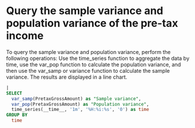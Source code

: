 # Query the sample variance and population variance of the pre-tax income

To query the sample variance and population variance, perform the following operations:
Use the time_series function to aggregate the data by time, use the var_pop function to calculate the population variance, and then use the var_samp or variance function to calculate the sample variance.
The results are displayed in a line chart.

```SQL
|
SELECT
  var_samp(PretaxGrossAmount) as "Sample variance",
  var_pop(PretaxGrossAmount) as "Population variance",
  time_series(__time__, '1m', '%H:%i:%s', '0') as time
GROUP BY
  time
```

